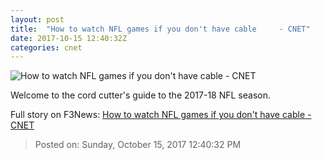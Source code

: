 ```yaml
---
layout: post
title:  "How to watch NFL games if you don't have cable     - CNET"
date: 2017-10-15 12:40:32Z
categories: cnet
---
```


![How to watch NFL games if you don't have cable     - CNET](https://cnet2.cbsistatic.com/img/DdXhi53hcOwRrfVAiZM3N7qMUtI=/2017/04/05/744412c5-3680-46d9-aabe-e8fbc3c038ad/gettyimages-459482246.jpg)

Welcome to the cord cutter's guide to the 2017-18 NFL season.


Full story on F3News: [How to watch NFL games if you don't have cable     - CNET](http://www.f3nws.com/n/FBUPsD)

> Posted on: Sunday, October 15, 2017 12:40:32 PM
